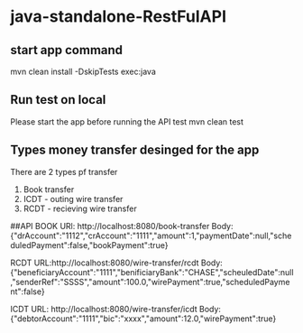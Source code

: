 # java-standalone-RestFulAPI

## start app command
mvn clean install -DskipTests exec:java

## Run test on local
Please start the app before running the API test
mvn clean test

## Types money transfer desinged for the app
There are 2 types pf transfer
1. Book transfer
2. ICDT - outing wire transfer
3. RCDT - recieving wire transfer

##API
BOOK
URl: http://localhost:8080/book-transfer
Body:
{"drAccount":"1112","crAccount":"1111","amount":1,"paymentDate":null,"scheduledPayment":false,"bookPayment":true}

RCDT
URL:http://localhost:8080/wire-transfer/rcdt
Body:
{"beneficiaryAccount":"1111","benificiaryBank":"CHASE","scheuledDate":null,"senderRef":"SSSS","amount":100.0,"wirePayment":true,"scheduledPayment":false}

ICDT
URL: http://localhost:8080/wire-transfer/icdt
Body:
{"debtorAccount":"1111","bic":"xxxx","amount":12.0,"wirePayment":true}


